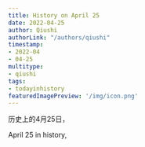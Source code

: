 ```yaml
---
title: History on April 25
date: 2022-04-25
author: Qiushi 
authorLink: "/authors/qiushi"
timestamp: 
- 2022-04
- 04-25
multitype: 
- qiushi
tags: 
- todayinhistory
featuredImagePreview: '/img/icon.png'
---
```









历史上的4月25日，

April 25 in history, 

<!--more-->

